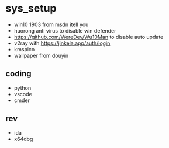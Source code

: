 # sys_setup
- win10 1903 from msdn itell you
- huorong anti virus to disable win defender
- https://github.com/WereDev/Wu10Man to disable auto update
- v2ray with https://jinkela.app/auth/login
- kmspico
- wallpaper from douyin
## coding
- python
- vscode
- cmder
## rev
- ida
- x64dbg
  
